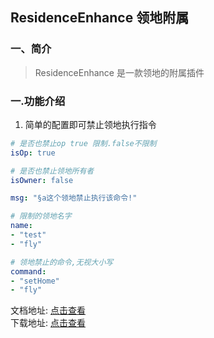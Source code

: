 ## ResidenceEnhance 领地附属

### 一、简介

> ResidenceEnhance 是一款领地的附属插件

### 一.功能介绍

1. 简单的配置即可禁止领地执行指令

```yaml
# 是否也禁止op true 限制.false不限制
isOp: true

# 是否也禁止领地所有者
isOwner: false

msg: "§a这个领地禁止执行该命令!"

# 限制的领地名字
name:
- "test"
- "fly"

# 领地禁止的命令,无视大小写
command:
- "setHome"
- "fly"
```

文档地址: [点击查看](https://ricedoc.handyplus.cn/wiki/ResidenceEnhance/)  
下载地址: [点击查看](https://github.com/handyplus/ResidenceEnhance/releases)


